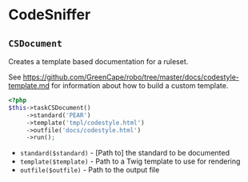 # CodeSniffer

## `CSDocument`

Creates a template based documentation for a ruleset.

See https://github.com/GreenCape/robo/tree/master/docs/codestyle-template.md
for information about how to build a custom template.

``` php
<?php
$this->taskCSDocument()
     ->standard('PEAR')
     ->template('tmpl/codestyle.html')
     ->outfile('docs/codestyle.html')
     ->run();
```

  - `standard($standard)` - [Path to] the standard to be documented
  - `template($template)` - Path to a Twig template to use for rendering
  - `outfile($outfile)` - Path to the output file
